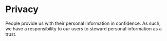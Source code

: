 # Privacy

People provide us with their personal information in confidence. As such, we have a responsibility to our users to steward personal information as a trust.

